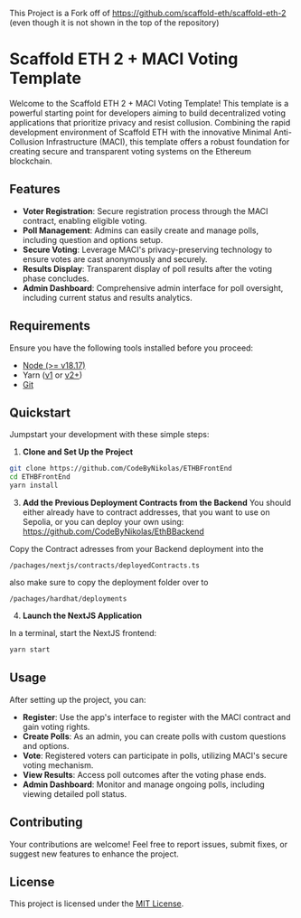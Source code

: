 This Project is a Fork off of https://github.com/scaffold-eth/scaffold-eth-2
(even though it is not shown in the top of the repository)

# Scaffold ETH 2 + MACI Voting Template

Welcome to the Scaffold ETH 2 + MACI Voting Template! This template is a powerful starting point for developers aiming to build decentralized voting applications that prioritize privacy and resist collusion. Combining the rapid development environment of Scaffold ETH with the innovative Minimal Anti-Collusion Infrastructure (MACI), this template offers a robust foundation for creating secure and transparent voting systems on the Ethereum blockchain.

## Features

-   **Voter Registration**: Secure registration process through the MACI contract, enabling eligible voting.
-   **Poll Management**: Admins can easily create and manage polls, including question and options setup.
-   **Secure Voting**: Leverage MACI's privacy-preserving technology to ensure votes are cast anonymously and securely.
-   **Results Display**: Transparent display of poll results after the voting phase concludes.
-   **Admin Dashboard**: Comprehensive admin interface for poll oversight, including current status and results analytics.

## Requirements

Ensure you have the following tools installed before you proceed:

-   [Node (>= v18.17)](https://nodejs.org/en/download/)
-   Yarn ([v1](https://classic.yarnpkg.com/en/docs/install/) or [v2+](https://yarnpkg.com/getting-started/install))
-   [Git](https://git-scm.com/downloads)

## Quickstart

Jumpstart your development with these simple steps:

1. **Clone and Set Up the Project**

```bash
git clone https://github.com/CodeByNikolas/ETHBFrontEnd
cd ETHBFrontEnd
yarn install
```

3. **Add the Previous Deployment Contracts from the Backend**
   You should either already have to contract addresses, that you want to use on Sepolia, or you can deploy your own using: https://github.com/CodeByNikolas/EthBBackend

Copy the Contract adresses from your Backend deployment into the

```
/pachages/nextjs/contracts/deployedContracts.ts
```

also make sure to copy the deployment folder over to

```
/pachages/hardhat/deployments
```

4. **Launch the NextJS Application**

In a terminal, start the NextJS frontend:

```bash
yarn start
```

## Usage

After setting up the project, you can:

-   **Register**: Use the app's interface to register with the MACI contract and gain voting rights.
-   **Create Polls**: As an admin, you can create polls with custom questions and options.
-   **Vote**: Registered voters can participate in polls, utilizing MACI's secure voting mechanism.
-   **View Results**: Access poll outcomes after the voting phase ends.
-   **Admin Dashboard**: Monitor and manage ongoing polls, including viewing detailed poll status.

## Contributing

Your contributions are welcome! Feel free to report issues, submit fixes, or suggest new features to enhance the project.

## License

This project is licensed under the [MIT License](LICENSE).
